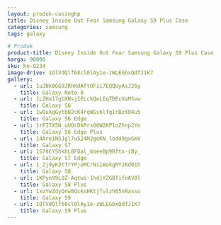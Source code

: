 ```yaml
---
layout: produk-casinghp
title: Disney Inside Out Fear Samsung Galaxy S9 Plus Case
categories: samsung
tags: galaxy

# Produk
product-title: Disney Inside Out Fear Samsung Galaxy S9 Plus Case
harga: 90000
sku: hn-0234
image-drive: 1OlVdQlf68cl0lAy1e-zWLEGbxQdfJ1K7
gallery:
  - url: 1uJNk8GG9JRhKdAftOFii7EQQUyAsJ26y
    title: Galaxy Note 8
  - url: 1LZHa17gbXNsjIELckQwLEqTDEcXsMSvw
    title: Galaxy S6
  - url: 1wOuXqGytbN2cK4rqWGs6lfgIrBzXO4u5
    title: Galaxy S6 Edge
  - url: 1rFITX5N_uUQcDkRrsO0W2KP1oZhnp2Yo
    title: Galaxy S6 Edge Plus
  - url: 14Are1N5Jgl7u524M2geKN_lod49gxGmV
    title: Galaxy S7
  - url: 1S7dCYShkhL8FOal_6oeeBp9Rftx-iBy_
    title: Galaxy S7 Edge
  - url: 1_2j9yK3tTrYPjoMCrNiiWakgMYzKd0ih
    title: Galaxy S8
  - url: 1KPyn99L0Z-Aqtwi-1hdjYZGBTifnAV0l
    title: Galaxy S8 Plus
  - url: 1xoYwZdyQnw8QcksHKtjfulzh65nRassu
    title: Galaxy S9
  - url: 1OlVdQlf68cl0lAy1e-zWLEGbxQdfJ1K7
    title: Galaxy S9 Plus
---
```

